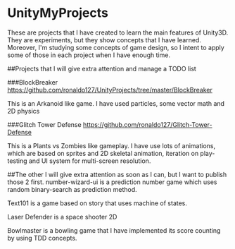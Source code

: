 # UnityMyProjects

These are projects that I have created to learn the main features of Unity3D. They are experiments, but they show concepts that I have learned. Moreover, I'm studying some concepts of game design, so I intent to apply some of those in each project when I have enough time.

##Projects that I will give extra attention and manage a TODO list

###BlockBreaker
https://github.com/ronaldo127/UnityProjects/tree/master/BlockBreaker

This is an Arkanoid like game. I have used particles, some vector math and 2D physics

###Glitch Tower Defense
https://github.com/ronaldo127/Glitch-Tower-Defense

This is a Plants vs Zombies like gameplay. I have use lots of animations, which are based on sprites and 2D skeletal animation, iteration on play-testing and UI system for multi-screen resolution.

##The other I will give extra attention as soon as I can, but I want to publish those 2 first.
number-wizard-ui is a prediction number game which uses random binary-search as prediction method.

Text101 is a game based on story that uses machine of states.

Laser Defender is a space shooter 2D

Bowlmaster is a bowling game that I have implemented its score counting by using TDD concepts.

